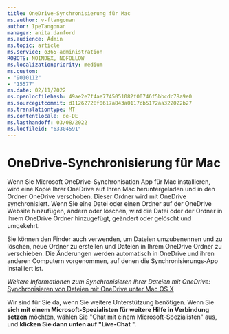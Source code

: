 ```yaml
---
title: OneDrive-Synchronisierung für Mac
ms.author: v-ftangonan
author: IpeTangonan
manager: anita.danford
ms.audience: Admin
ms.topic: article
ms.service: o365-administration
ROBOTS: NOINDEX, NOFOLLOW
ms.localizationpriority: medium
ms.custom:
- "9010112"
- "15577"
ms.date: 02/11/2022
ms.openlocfilehash: 49ae2e7f4ae7745051082f00746f5bbcdc78a9e0
ms.sourcegitcommit: d11262728f0617a843a0117cb5172aa322022b27
ms.translationtype: MT
ms.contentlocale: de-DE
ms.lasthandoff: 03/08/2022
ms.locfileid: "63304591"
---
```

# <a name="onedrive-synchronization-for-mac"></a>OneDrive-Synchronisierung für Mac

Wenn Sie Microsoft OneDrive-Synchronisation App für Mac installieren, wird eine Kopie Ihrer OneDrive auf Ihren Mac heruntergeladen und in den Ordner OneDrive verschoben. Dieser Ordner wird mit OneDrive synchronisiert. Wenn Sie eine Datei oder einen Ordner auf der OneDrive Website hinzufügen, ändern oder löschen, wird die Datei oder der Ordner in Ihrem OneDrive Ordner hinzugefügt, geändert oder gelöscht und umgekehrt.

Sie können den Finder auch verwenden, um Dateien umzubenennen und zu löschen, neue Ordner zu erstellen und Dateien in Ihrem OneDrive Ordner zu verschieben. Die Änderungen werden automatisch in OneDrive und ihren anderen Computern vorgenommen, auf denen die Synchronisierungs-App installiert ist.

*Weitere Informationen zum Synchronisieren Ihrer Dateien mit OneDrive:*
[Synchronisieren von Dateien mit OneDrive unter Mac OS X](https://support.microsoft.com/office/sync-files-with-onedrive-on-mac-os-x-d11b9f29-00bb-4172-be39-997da46f913f)

Wir sind für Sie da, wenn Sie weitere Unterstützung benötigen. Wenn Sie **sich mit einem Microsoft-Spezialisten für weitere Hilfe in Verbindung setzen** möchten, wählen Sie "Chat mit einem Microsoft-Spezialisten" aus, und **klicken Sie dann unten auf "Live-Chat** ".
